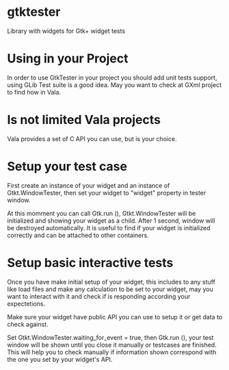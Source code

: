 # gtktester
Library with widgets for Gtk+ widget tests

# Using in your Project
In order to use GtkTester in your project you should add unit tests support, using GLib Test suite is a good idea. May you want to check at GXml project to find how in Vala.

# Is not limited Vala projects
Vala provides a set of C API you can use, but is your choice.

# Setup your test case
First create an instance of your widget and an instance of Gtkt.WindowTester, then set your widget to "widget" property in tester window.

At this momment you can call Gtk.run (), Gtkt.WindowTester will be initialized and showing your widget as a child. After 1 second, window will be destroyed automatically. It is useful to find if your widget is initialized correctly and can be attached to other containers.

# Setup basic interactive tests

Once you have make initial setup of your widget, this includes to any stuff like load files and make any calculation to be set to your widget, may you want to interact with it and check if is responding according your expectetions.

Make sure your widget have public API you can use to setup it or get data to check against.

Set Gtkt.WindowTester.waiting_for_event = true, then Gtk.run (), your test window will be shown until you close it manually or testcases are finished. This will help you to check manually if information shown correspond with the one you set by your widget's API.
